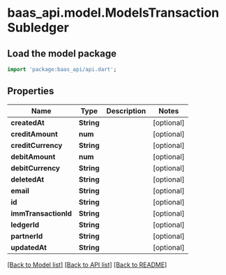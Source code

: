 # baas_api.model.ModelsTransactionSubledger

## Load the model package
```dart
import 'package:baas_api/api.dart';
```

## Properties
Name | Type | Description | Notes
------------ | ------------- | ------------- | -------------
**createdAt** | **String** |  | [optional] 
**creditAmount** | **num** |  | [optional] 
**creditCurrency** | **String** |  | [optional] 
**debitAmount** | **num** |  | [optional] 
**debitCurrency** | **String** |  | [optional] 
**deletedAt** | **String** |  | [optional] 
**email** | **String** |  | [optional] 
**id** | **String** |  | [optional] 
**immTransactionId** | **String** |  | [optional] 
**ledgerId** | **String** |  | [optional] 
**partnerId** | **String** |  | [optional] 
**updatedAt** | **String** |  | [optional] 

[[Back to Model list]](../README.md#documentation-for-models) [[Back to API list]](../README.md#documentation-for-api-endpoints) [[Back to README]](../README.md)


